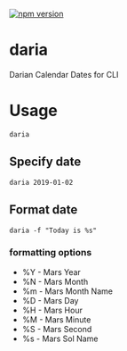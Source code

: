 [![npm version](https://badge.fury.io/js/daria.svg)](https://badge.fury.io/js/daria)

# daria
Darian Calendar Dates for CLI

# Usage
`daria`

## Specify date
`daria 2019-01-02`

## Format date
`daria -f "Today is %s"`

### formatting options

* %Y - Mars Year
* %N - Mars Month
* %m - Mars Month Name
* %D - Mars Day
* %H - Mars Hour
* %M - Mars Minute
* %S - Mars Second
* %s - Mars Sol Name
